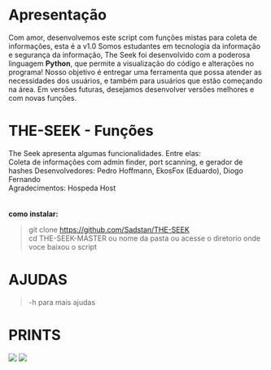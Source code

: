 # Apresentação
Com amor, desenvolvemos este script com funções mistas para coleta de informações, esta é a v1.0
Somos estudantes em tecnologia da informação e segurança da informação, The Seek foi desenvolvido com a poderosa
linguagem <b>Python</b>, que permite a visualização do código e alterações no programa! Nosso objetivo é entregar uma ferramenta que possa atender as necessidades dos usuários, e também para usuários que estão começando na área. Em versões futuras, desejamos desenvolver versões melhores e com novas funções.

# THE-SEEK - Funções
The Seek apresenta algumas funcionalidades. Entre elas:<br />
Coleta de informações com admin finder, port scanning, e gerador de hashes
Desenvolvedores: Pedro Hoffmann, EkosFox (Eduardo), Diogo Fernando<br />
Agradecimentos: Hospeda Host<br />
<br />
<br />
<b>como instalar:</b><br />
> git clone https://github.com/Sadstan/THE-SEEK <br />
> cd THE-SEEK-MASTER ou nome da pasta ou acesse o diretorio onde voce baixou o script <br />

# AJUDAS
> -h para mais ajudas <br/>

# PRINTS

<img src="http://i.imgur.com/YGNlw9J.png">
<img src="http://i.imgur.com/73nMsiV.png">
